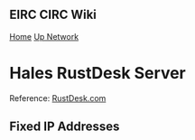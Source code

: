 ## EIRC CIRC Wiki

[Home](Home) [Up Network](HalesNetwork)

# Hales RustDesk Server

Reference: [RustDesk.com](https://rustdesk.com/docs/en/self-host/rustdesk-server-oss/install/)

## Fixed IP Addresses

